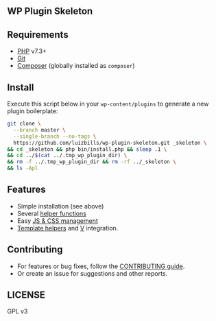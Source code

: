 ## WP Plugin Skeleton

## Requirements

- [PHP](http://php.net/) v7.3+
- [Git](https://git-scm.com/)
- [Composer](https://getcomposer.org/) (globally installed as `composer`)

## Install

Execute this script below in your `wp-content/plugins` to generate a new plugin boilerplate:

```bash
git clone \
  --branch master \
  --single-branch --no-tags \
  https://github.com/luizbills/wp-plugin-skeleton.git _skeleton \
&& cd _skeleton && php bin/install.php && sleep .1 \
&& cd ../$(cat ../.tmp_wp_plugin_dir) \
&& rm -f ../.tmp_wp_plugin_dir && rm -rf ../_skeleton \
&& ls -Apl
```

## Features

- Simple installation (see above)
- Several [helper functions](src/core/functions)
- Easy [JS & CSS management](src/core/classes/Utils/Asset_Manager.php)
- [Template helpers](src/core/functions/template.php) and [V](https://github.com/luizbills/v) integration.

## Contributing

- For features or bug fixes, follow the [CONTRIBUTING guide](CONTRIBUTING.md).
- Or create an issue for suggestions and other reports.

## LICENSE

GPL v3
